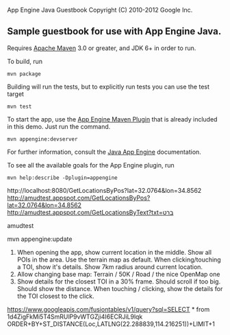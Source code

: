 App Engine Java Guestbook
Copyright (C) 2010-2012 Google Inc.

## Sample guestbook for use with App Engine Java.

Requires [Apache Maven](http://maven.apache.org) 3.0 or greater, and JDK 6+ in order to run.

To build, run

    mvn package

Building will run the tests, but to explicitly run tests you can use the test target

    mvn test

To start the app, use the [App Engine Maven Plugin](http://code.google.com/p/appengine-maven-plugin/) that is already included in this demo.  Just run the command.

    mvn appengine:devserver

For further information, consult the [Java App Engine](https://developers.google.com/appengine/docs/java/overview) documentation.

To see all the available goals for the App Engine plugin, run

    mvn help:describe -Dplugin=appengine
    
http://localhost:8080/GetLocationsByPos?lat=32.0764&lon=34.8562
http://amudtest.appspot.com/GetLocationsByPos?lat=32.0764&lon=34.8562
http://amudtest.appspot.com/GetLocationsByText?txt=ברט

amudtest 

mvn appengine:update


1. When opening the app, show current location in the middle. Show all POIs in the area. Use the terrain map as default. When clicking/touching a TOI, show it's details. Show 7km radius around current location.
2. Allow changing base map: Terrain / 50K / Road / the nice OpenMap one
3. Show details for the closest TOI in a 30% frame. Should scroll if too big. Should show the distance. When touching / clicking, show the details for the TOI closest to the click.



https://www.googleapis.com/fusiontables/v1/query?sql=SELECT * from 1d4ZigFkMi5T4SmRUlP9vWTGZji4I6ECRJiL9lqk
ORDER+BY+ST_DISTANCE(Loc,LATLNG(22.288839,114.216251))+LIMIT+1 
  